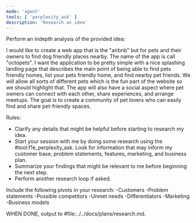 ```yaml
---
mode: 'agent'
tools: [ 'perplexity_ask' ]
description: 'Research an idea'
---
```


Perform an indepth analysis of the provided idea:

I would like to create a web app that is the "airbnb" but for pets and their owners to find dog friendly places nearby. The name of the app is call "octopets". I want the application to be pretty simple with a nice splashing landing page that describes the main point of being able to find pets friendly homes, list your pets friendly home, and find nearby pet friends. We will allow all sorts of different pets which is the fun part of the website so we should highlight that. The app will also have a social aspect where pet owners can connect with each other, share experiences, and arrange meetups. The goal is to create a community of pet lovers who can easily find and share pet-friendly spaces.

Rules:
- Clarify any details that might be helpful before starting to research my idea.
- Start your session with me by doing some research using the #tool:f1e_perplexity_ask. Look for information that may inform my customer base, problem statements, features, marketing, and business plan.
- Summarize your findings that might be relevant to me before beginning the next step.
- Perform another research loop if asked.

Include the following pivots in your research:
-Customers
-Problem statements
-Possible competitors
-Unmet needs
-Differentiators
-Marketing
-Business models

WHEN DONE, output to #file:../../docs/plans/research.md.